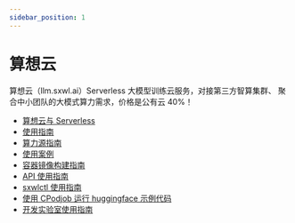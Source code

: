 ```yaml
---
sidebar_position: 1
---
```


# 算想云

算想云（llm.sxwl.ai）Serverless 大模型训练云服务，对接第三方智算集群、
聚合中小团队的大模式算力需求，价格是公有云 40%！

- [算想云与 Serverless](./serverless)
- [使用指南](./cp-user-guide)
- [算力源指南](./cps-user-guide)
- [使用案例](./use-case)
- [容器镜像构建指南](./image-build-guide)
- [API 使用指南](./api-user-guide)
- [sxwlctl 使用指南](./api-user-guide)
- [使用 CPodjob 运行 huggingface 示例代码](./huggingface.md)
- [开发实验室使用指南](./cloud-pod.md)
